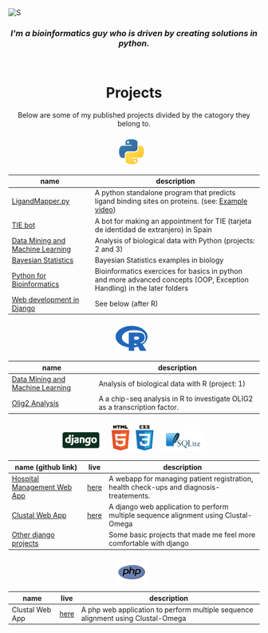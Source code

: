 <picture>
    <source media="(prefers-color-scheme: dark)" srcset="https://raw.githubusercontent.com/niqolla/niqolla/main/imgs/banner_dark.jpg"> 
    <source media="(prefers-color-scheme: light)" srcset="https://raw.githubusercontent.com/niqolla/niqolla/main/imgs/banner.png">
    <img alt="S">
</picture>

<h3 align="center"><i><b>I'm a bioinformatics guy who is driven by creating solutions  in python.</b></i></h3>

<br>

<h1 align="center">Projects</h1>
<p align="center">Below are some of my published projects divided by the catogory they belong to.</p>

<h3 align="center">
  <img src="./imgs/python.png" height="50" width="" style="margin-right: 10px">
</h3>

|name|description|
|---|---|
|<a href="https://formacio.bq.ub.edu/~u217733/LigandMapper/">LigandMapper.py</a>|A python standalone program that predicts ligand binding sites on proteins. (see: <a href="https://formacio.bq.ub.edu/~u217733/LigandMapper/video.html">Example video</a>)|
|<a href="https://github.com/niqolla/tie-spain">TIE bot</a>|A bot for making an appointment for TIE (tarjeta de identidad de extranjero) in Spain|
|<a href="https://github.com/niqolla/DataMining">Data Mining and Machine Learning</a>|Analysis of biological data with Python (projects: 2 and 3)|
|<a href="https://github.com/niqolla/bayesian_statistics_bioinformatics">Bayesian Statistics</a>|Bayesian Statistics examples in biology|
|<a href="https://github.com/niqolla/python_basics_and_OOP_exercises_bioinformatics">Python for Bioinformatics</a>|Bioinformatics exercices for basics in python and more advanced concepts (OOP, Exception Handling) in the later folders|
|<a href="https://github.com/niqolla#-1">Web development in Django</a>|See below (after R)|

<h3 align="center">
<img src="./imgs/R.png" height="50" width="" style="margin-right: 10px">
</h3>

|name|description|
|---|---|
|<a href="https://github.com/niqolla/DataMining">Data Mining and Machine Learning</a>|Analysis of biological data with R (project: 1)|
|<a href="https://github.com/niqolla/olig2">Olig2 Analysis</a>|A a chip-seq analysis in R to investigate OLIG2 as a transcription factor.|


<h3 align="center">
<img src="./imgs/django.png" height="40" width="" style="margin-right: 10px">
<img src="./imgs/html_css.png" height="50" width="" style="margin-right: 10px">
<img src="./imgs/sqllite.png" height="40" width="" style="margin-right: 10px">
</h3>

|name (github link)|live|description|
|---|---|---|
|<a href="https://github.com/niqolla/hospital_managment_app_django">Hospital Management Web App</a>|<a href="https://formacio.bq.ub.edu/u217733/medbook/start">here</a>|A webapp for managing patient registration, health check-ups and diagnosis-treatements.|
|<a href="https://github.com/niqolla/hospital_managment_app_django">Clustal Web App</a>|<a href="https://formacio.bq.ub.edu/u217733/medbook/start">here</a>|A django web application to perform multiple sequence alignment using Clustal-Omega|
|<a href="https://github.com/niqolla/django_projects">Other django projects</a>||Some basic projects that made me feel more comfortable with django |		

<h3 align="center">
<img src="./imgs/php.png" height="40" width="" style="margin-right: 10px">
</h3>

|name|live|description|
|---|---|---|
|Clustal Web App|<a href="https://formacio.bq.ub.edu/~u217733/clustal.php">here</a>|A php web application to perform multiple sequence alignment using Clustal-Omega|



		
